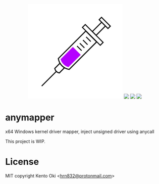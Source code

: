 <p align="center">
<img src="logo.png" width="300" height="300">
  
<img src="https://img.shields.io/github/workflow/status/kkent030315/anymapper/MSBuild?style=for-the-badge">
<img src="https://img.shields.io/badge/platform-win--64-00a2ed?style=for-the-badge">
<img src="https://img.shields.io/github/license/kkent030315/anymapper?style=for-the-badge">
</p>

# anymapper
x64 Windows kernel driver mapper, inject unsigned driver using anycall

This project is WIP.

# License

MIT copyright Kento Oki \<hrn832@protonmail.com\>
